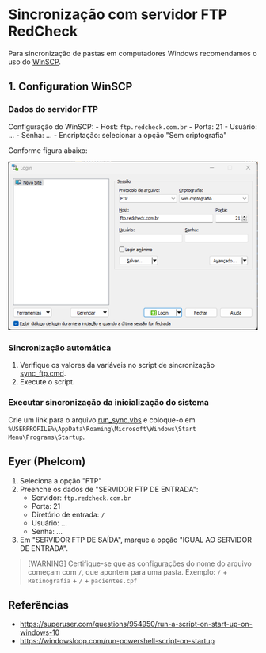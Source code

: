 # Sincronização com servidor FTP RedCheck

Para sincronização de pastas em computadores Windows recomendamos o uso do [WinSCP](https://winscp.net/eng/download.php).

## 1. Configuration WinSCP

### Dados do servidor FTP

Configuração do WinSCP:
    - Host: `ftp.redcheck.com.br`
    - Porta: 21
    - Usuário: ...
    - Senha: ...
    - Encriptação: selecionar a opção "Sem criptografia"

Conforme figura abaixo:

![WinSCP login](./assets/winscp_login.png)

### Sincronização automática

1. Verifique os valores da variáveis no script de sincronização [sync_ftp.cmd](./sync_ftp.cmd).
2. Execute o script.

### Executar sincronização da inicialização do sistema

Crie um link para o arquivo [run_sync.vbs](./run_sync.vbs) e coloque-o em `%USERPROFILE%\AppData\Roaming\Microsoft\Windows\Start Menu\Programs\Startup`.

## Eyer (Phelcom)

1. Seleciona a opção "FTP"
2. Preenche os dados de "SERVIDOR FTP DE ENTRADA":
    - Servidor: `ftp.redcheck.com.br`
    - Porta: 21
    - Diretório de entrada: `/`
    - Usuário: ...
    - Senha: ...
3. Em "SERVIDOR FTP DE SAÍDA", marque a opção "IGUAL AO SERVIDOR DE ENTRADA".

> [WARNING] Certifique-se que as configurações do nome do arquivo começam com `/`, que apontem para uma pasta.
> Exemplo: `/` + `Retinografia` + `/` + `pacientes.cpf`

## Referências

- <https://superuser.com/questions/954950/run-a-script-on-start-up-on-windows-10>
- <https://windowsloop.com/run-powershell-script-on-startup>
